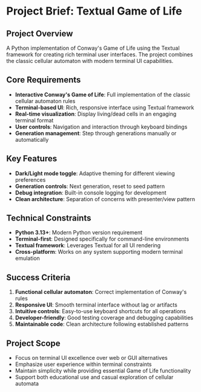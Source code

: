 # Project Brief: Textual Game of Life

## Project Overview

A Python implementation of Conway's Game of Life using the Textual framework for creating rich terminal user interfaces. The project combines the classic cellular automaton with modern terminal UI capabilities.

## Core Requirements

- **Interactive Conway's Game of Life**: Full implementation of the classic cellular automaton rules
- **Terminal-based UI**: Rich, responsive interface using Textual framework  
- **Real-time visualization**: Display living/dead cells in an engaging terminal format
- **User controls**: Navigation and interaction through keyboard bindings
- **Generation management**: Step through generations manually or automatically

## Key Features

- **Dark/Light mode toggle**: Adaptive theming for different viewing preferences
- **Generation controls**: Next generation, reset to seed pattern
- **Debug integration**: Built-in console logging for development
- **Clean architecture**: Separation of concerns with presenter/view pattern

## Technical Constraints

- **Python 3.13+**: Modern Python version requirement
- **Terminal-first**: Designed specifically for command-line environments
- **Textual framework**: Leverages Textual for all UI rendering
- **Cross-platform**: Works on any system supporting modern terminal emulation

## Success Criteria

1. **Functional cellular automaton**: Correct implementation of Conway's rules
2. **Responsive UI**: Smooth terminal interface without lag or artifacts
3. **Intuitive controls**: Easy-to-use keyboard shortcuts for all operations
4. **Developer-friendly**: Good testing coverage and debugging capabilities
5. **Maintainable code**: Clean architecture following established patterns

## Project Scope

- Focus on terminal UI excellence over web or GUI alternatives
- Emphasize user experience within terminal constraints
- Maintain simplicity while providing essential Game of Life functionality
- Support both educational use and casual exploration of cellular automata
